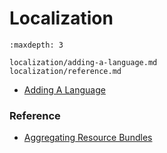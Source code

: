 # Localization

```{toctree}
:maxdepth: 3

localization/adding-a-language.md
localization/reference.md
```

- [Adding A Language](./localization/adding-a-language.md)

### Reference

- [Aggregating Resource Bundles](./localization/reference/aggregating-resource-bundles.md)